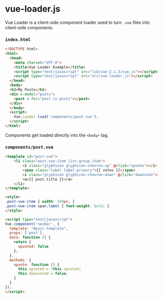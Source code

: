# vue-loader.js

Vue Loader is a client-side component loader used to turn `.vue` files into client-side components.

### `index.html`
```html
<!DOCTYPE html>
<html>
  <head>
    <meta charset="UTF-8">
    <title>Vue Loader Example</title>
    <script type="text/javascript" src="lib/vue-2.1.3/vue.js"></script>
    <script type="text/javascript" src="src/vue-loader.js"></script>
  </head>
  <body>
  <h2>My Posts</h2>
  <div v-model="posts">
    <post v-for="post in posts"></post>
  </div>
  </body>
  <script>
    Vue.Loader.load('components/post.vue');
  </script>
</html>
```

Components get loaded directly into the `<body>` tag.

### `components/post.vue`
```html
<template id="post-vue">
    <li class="post-vue-item list-group-item">
        <i class="glyphicon glyphicon-chevron-up" @click="upvote"></i>
        <span class="label label-primary">{{ votes }}</span>
        <i class="glyphicon glyphicon-chevron-down" @click="downvote"></i>
        <a>{{ post.title }}</a>
    </li>
</template>

<style>
.post-vue-item { width: 200px; }
.post-vue-item span.label { font-weight: bold; }
</style>

<script type="text/javascript">
Vue.component('navbar', {
  template: "#post-template",
  props: ['post'],
  data: function () {
    return {
      upvoted: false
    };
  },
  methods: {
    upvote: function () {
      this.upvoted = !this.upvoted;
      this.downvoted = false;
    }
  }
});
</script>
